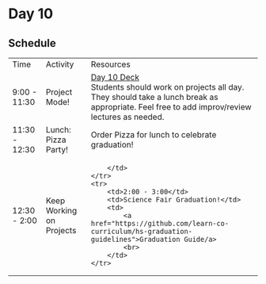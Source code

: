 # Day 10

## Schedule

<table>
    <tr>
        <td>Time</td>
        <td>Activity</td>
        <td>Resources</td>
    </tr>
    <tr>
        <td>9:00 - 11:30</td>
        <td>Project Mode!</td>
        <td>
            <a href="https://drive.google.com/open?id=1Ippe0_dy0MAcffk5EPNhqhuR1AsY6VNHBUglzeQyhPA&authuser=0">Day 10 Deck</a>
            <br>
            Students should work on projects all day. They should take a lunch break as appropriate. Feel free to add improv/review lectures as needed. 
        </td>
    </tr>
    <tr>
        <td>11:30 - 12:30</td>
        <td>Lunch: Pizza Party!</td>
        <td>
            Order Pizza for lunch to celebrate graduation!
        </td>
    </tr>
    <tr>
        <td>12:30 - 2:00</td>
        <td>Keep Working on Projects</td>
        <td>
            
        </td>
    </tr>
    <tr>
        <td>2:00 - 3:00</td>
        <td>Science Fair Graduation!</td>
        <td>
            <a href="https://github.com/learn-co-curriculum/hs-graduation-guidelines">Graduation Guide/a>
            <br>
        </td>
    </tr>
</table>